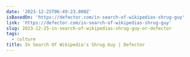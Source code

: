 ```yaml
---
date: '2023-12-25T06:49:23.000Z'
isBasedOn: 'https://defector.com/in-search-of-wikipedias-shrug-guy'
link: 'https://defector.com/in-search-of-wikipedias-shrug-guy'
slug: 2023-12-25-in-search-of-wikipedias-shrug-guy-or-defector
tags:
  - culture
title: In Search Of Wikipedia's Shrug Guy | Defector
---
```


